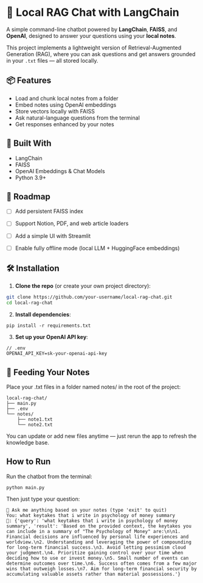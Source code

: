 # 🧠 Local RAG Chat with LangChain

A simple command-line chatbot powered by **LangChain**, **FAISS**, and **OpenAI**, designed to answer your questions using your **local notes**.

This project implements a lightweight version of Retrieval-Augmented Generation (RAG), where you can ask questions and get answers grounded in your `.txt` files — all stored locally.


## 📦 Features

- Load and chunk local notes from a folder
- Embed notes using OpenAI embeddings
- Store vectors locally with FAISS
- Ask natural-language questions from the terminal
- Get responses enhanced by your notes

## 🧩 Built With
- LangChain
- FAISS
- OpenAI Embeddings & Chat Models
- Python 3.9+

## 📌 Roadmap
 - [ ] Add persistent FAISS index
 - [ ] Support Notion, PDF, and web article loaders
 - [ ] Add a simple UI with Streamlit
 - [ ] Enable fully offline mode (local LLM + HuggingFace embeddings)


## 🛠️ Installation

1. **Clone the repo** (or create your own project directory):

```bash
git clone https://github.com/your-username/local-rag-chat.git
cd local-rag-chat
```

2. **Install dependencies**:

```
pip install -r requirements.txt
```

3. **Set up your OpenAI API key**:
```
// .env
OPENAI_API_KEY=sk-your-openai-api-key
```

## 📝 Feeding Your Notes
Place your .txt files in a folder named notes/ in the root of the project:
```
local-rag-chat/
├── main.py
├── .env
└── notes/
    ├── note1.txt
    └── note2.txt
```
You can update or add new files anytime — just rerun the app to refresh the knowledge base.

## How to Run
Run the chatbot from the terminal:
```
python main.py
```

Then just type your question:
```
🧠 Ask me anything based on your notes (type 'exit' to quit)
You: what keytakes that i write in psychology of money summary
🤖: {'query': 'what keytakes that i write in psychology of money summary', 'result': 'Based on the provided context, the keytakes you can include in a summary of "The Psychology of Money" are:\n\n1. Financial decisions are influenced by personal life experiences and worldview.\n2. Understanding and leveraging the power of compounding for long-term financial success.\n3. Avoid letting pessimism cloud your judgment.\n4. Prioritize gaining control over your time when deciding how to use or invest money.\n5. Small number of events can determine outcomes over time.\n6. Success often comes from a few major wins that outweigh losses.\n7. Aim for long-term financial security by accumulating valuable assets rather than material possessions.'}
```
